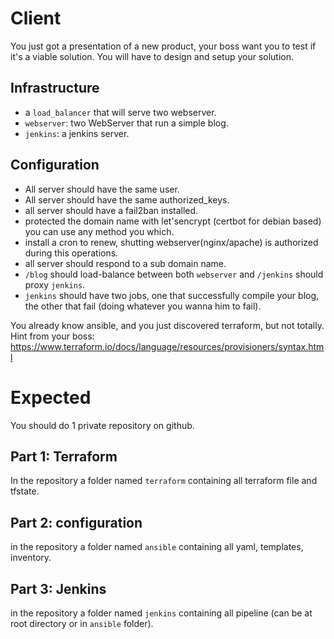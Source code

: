 
# Client

You just got a presentation of a new product, your boss want you to test if it's a viable solution.
You will have to design and setup your solution.


## Infrastructure

  - a `load_balancer` that will serve two webserver.
  - `webserver`: two WebServer that run a simple blog.
  - `jenkins`: a jenkins server.

## Configuration

  - All server should have the same user.
  - All server should have the same authorized_keys.
  - all server should have a fail2ban installed.
  - protected the domain name with let'sencrypt (certbot for debian based) you can use any method you which.
  - install a cron to renew, shutting webserver(nginx/apache) is authorized during this operations.
  - all server should respond to a sub domain name.
  - `/blog` should load-balance between both `webserver` and `/jenkins` should proxy `jenkins`.
  - `jenkins` should have two jobs, one that successfully compile your blog, the other that fail
    (doing whatever you wanna him to fail).

You already know ansible, and you just discovered terraform, but not totally.
Hint from your boss: https://www.terraform.io/docs/language/resources/provisioners/syntax.html


# Expected

You should do 1 private repository on github.

## Part 1: Terraform

In the repository a folder named `terraform` containing all terraform file and tfstate.

## Part 2: configuration

in the repository a folder named `ansible` containing all yaml, templates, inventory.

## Part 3: Jenkins

in the repository a folder named `jenkins` containing all pipeline (can be at root directory or in
`ansible` folder).
